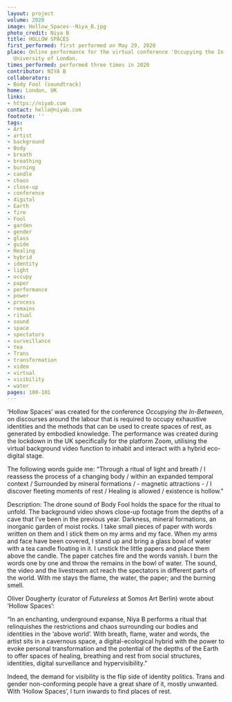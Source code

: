 ```yaml
---
layout: project
volume: 2020
image: Hollow_Spaces--Niya_B.jpg
photo_credit: Niya B
title: HOLLOW SPACES
first_performed: first performed on May 29, 2020
place: Online performance for the virtual conference 'Occupying the In-Between', Goldsmiths’
  University of London.
times_performed: performed three times in 2020
contributor: NIYA B
collaborators:
- Body Fool (soundtrack)
home: London, UK
links:
- https://niyab.com
contact: hello@niyab.com
footnote: ''
tags:
- Art
- artist
- background
- Body
- breath
- breathing
- burning
- candle
- chaos
- close-up
- conference
- digital
- Earth
- fire
- Fool
- garden
- gender
- glass
- guide
- Healing
- hybrid
- identity
- light
- occupy
- paper
- performance
- power
- process
- remains
- ritual
- sound
- space
- spectators
- surveillance
- tea
- Trans
- transformation
- video
- virtual
- visibility
- water
pages: 100-101
---
```



‘Hollow Spaces’ was created for the conference *Occupying the In-Between*, on discourses around the labour that is required to occupy exhaustive identities and the methods that can be used to create spaces of rest, as generated by embodied knowledge.
The performance was created during the lockdown in the UK specifically for the platform Zoom, utilising the virtual background video function to inhabit and interact with a hybrid eco-digital stage.

The following words guide me:
“Through a ritual of light and breath / I reassess the process of a changing body / within an expanded temporal context / Surrounded by mineral formations / - magnetic attractions - / I discover fleeting moments of rest / Healing is allowed / existence is hollow.”

Description:
The drone sound of Body Fool holds the space for the ritual to unfold. The background video shows close-up footage from the depths of a cave that I’ve been in the previous year. Darkness, mineral formations, an inorganic garden of moist rocks. I take small pieces of paper with words written on them and I stick them on my arms and my face. When my arms and face have been covered, I stand up and bring a glass bowl of water with a tea candle floating in it. I unstick the little papers and place them above the candle. The paper catches fire and the words vanish. I burn the words one by one and throw the remains in the bowl of water.
The sound, the video and the livestream act reach the spectators in different parts of the world. With me stays the flame, the water, the paper; and the burning smell.

Oliver Dougherty (curator of *Futureless* at Somos Art Berlin) wrote about ‘Hollow Spaces’:

“In an enchanting, underground expanse, Niya B performs a ritual that relinquishes the restrictions and chaos surrounding our bodies and identities in the ‘above world’. With breath, flame, water and words, the artist sits in a cavernous space, a digital-ecological hybrid with the power to evoke personal transformation and the potential of the depths of the Earth to offer spaces of healing, breathing and rest from social structures, identities, digital surveillance and hypervisibility.”

Indeed, the demand for visibility is the flip side of identity politics. Trans and gender non-conforming people have a great share of it, mostly unwanted. With ‘Hollow Spaces’, I turn inwards to find places of rest.
